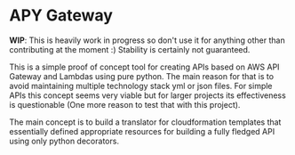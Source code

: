 # APY Gateway 

**WIP**: This is heavily work in progress so don't use it for anything other than contributing at the moment :) Stability is certainly not guaranteed.

This is a simple proof of concept tool for creating APIs based on AWS API Gateway and Lambdas using pure python. The main reason for that is to avoid maintaining multiple technology stack yml or json files. For simple APIs this concept seems very viable but for larger projects its effectiveness is questionable (One more reason to test that with this project).  

The main concept is to build a translator for cloudformation templates that essentially defined appropriate resources for building a fully fledged API using only python decorators.


